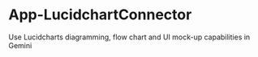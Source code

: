 App-LucidchartConnector
=======================

Use Lucidcharts diagramming, flow chart and UI mock-up capabilities in Gemini
